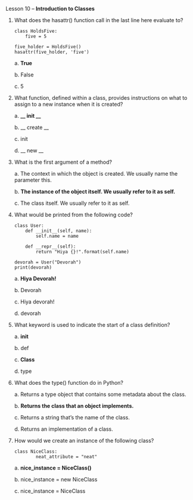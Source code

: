 Lesson 10 – **Introduction to Classes**

1.  What does the hasattr() function call in the last line here evaluate to?

        class HoldsFive:
            five = 5

        five_holder = HoldsFive()
        hasattr(five_holder, 'five')

    a.  **True**
      
    b.  False
      
    c.	5

2.  What function, defined within a class, provides instructions on what to assign to a new instance when it is created?

    a.  **__ init __**

    b.  __ create __
       
    c.	init

    d.	__ new __

3.  What is the first argument of a method?

    a.  The context in which the object is created. We usually name the parameter this.

    b.  **The instance of the object itself. We usually refer to it as self.**

    c.  The class itself. We usually refer to it as self.

4.  What would be printed from the following code?

        class User:
            def __init__(self, name):
                self.name = name
    	 		
            def __repr__(self):
                return "Hiya {}!".format(self.name)
  	
        devorah = User("Devorah")
        print(devorah)

    a.	**Hiya Devorah!**

    b.	Devorah

    c.	Hiya devorah!

    d.	devorah

5.	What keyword is used to indicate the start of a class definition?

    a.  __init__
  
    b.  def

    c.  **Class**

    d.  type

6.	What does the type() function do in Python?

    a.  Returns a type object that contains some metadata about the class.

    b.  **Returns the class that an object implements.**

    c.  Returns a string that’s the name of the class.

    d.  Returns an implementation of a class.

7.	How would we create an instance of the following class?

        class NiceClass:
                neat_attribute = "neat"

    a.	**nice_instance = NiceClass()**

    b.	nice_instance = new NiceClass

    c.	nice_instance = NiceClass
